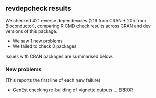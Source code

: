 ## revdepcheck results

We checked 421 reverse dependencies (216 from CRAN + 205 from Bioconductor), comparing R CMD check results across CRAN and dev versions of this package.

 * We saw 1 new problems
 * We failed to check 0 packages

Issues with CRAN packages are summarised below.

### New problems
(This reports the first line of each new failure)

* GenEst
  checking re-building of vignette outputs ... ERROR

